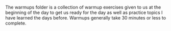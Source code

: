 The warmups folder is a collection of warmup exercises given to us at the beginning of the day to get us ready for the day
as well as practice topics I have learned the days before.  Warmups generally take 30 minutes or less to complete.

